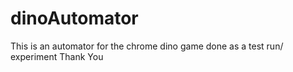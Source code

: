 # dinoAutomator
This is an automator for the chrome dino game 
done as a test run/ experiment 
Thank You
